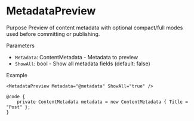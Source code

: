 # MetadataPreview

Purpose
Preview of content metadata with optional compact/full modes used before committing or publishing.

Parameters
- `Metadata`: ContentMetadata - Metadata to preview
- `ShowAll`: bool - Show all metadata fields (default: false)

Example

```razor
<MetadataPreview Metadata="@metadata" ShowAll="true" />

@code {
    private ContentMetadata metadata = new ContentMetadata { Title = "Post" };
}
```

